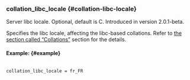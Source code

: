 ### collation_libc_locale {#collation-libc-locale}

Server libc locale. Optional, default is C. Introduced in version 2.0.1-beta.

Specifies the libc locale, affecting the libc-based collations. Refer to [the section called “Collations”](../../collations.md) section for the details.

#### Example: {#example}

```

collation_libc_locale = fr_FR

```